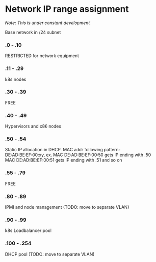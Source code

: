 # Network IP range assignment

_Note: This is under constant development_

Base network in /24 subnet

### .0 - .10

RESTRICTED for network equipment

### .11 - .29

k8s nodes

### .30 - .39

FREE

### .40 - .49

Hypervisors and x86 nodes

### .50 - .54

Static IP allocation in DHCP. MAC addr following pattern: DE:AD:BE:EF:00:xy, ex.
MAC DE:AD:BE:EF:00:50 gets IP ending with .50
MAC DE:AD:BE:EF:00:51 gets IP ending with .51
and so on

### .55 - .79

FREE

### .80 - .89

IPMI and node management (TODO: move to separate VLAN)

### .90 - .99

k8s Loadbalancer pool

### .100 - .254

DHCP pool (TODO: move to separate VLAN)
